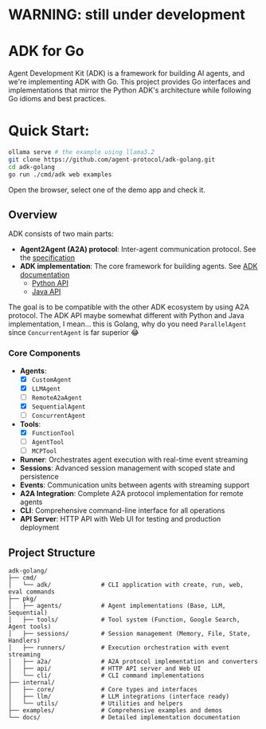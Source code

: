 # WARNING: still under development
# ADK for Go

Agent Development Kit (ADK) is a framework for building AI agents, and we're implementing ADK with Go. This project provides Go interfaces and implementations that mirror the Python ADK's architecture while following Go idioms and best practices.

# Quick Start:
```sh
ollama serve # the example using llama3.2
git clone https://github.com/agent-protocol/adk-golang.git
cd adk-golang
go run ./cmd/adk web examples
```
Open the browser, select one of the demo app and check it.

## Overview

ADK consists of two main parts:
- **Agent2Agent (A2A) protocol**: Inter-agent communication protocol. See the [specification](https://a2aproject.github.io/A2A/latest/specification/)
- **ADK implementation**: The core framework for building agents. See [ADK documentation](https://google.github.io/adk-docs/)
  - [Python API](https://google.github.io/adk-docs/api-reference/python/)
  - [Java API](https://google.github.io/adk-docs/api-reference/java/)

The goal is to be compatible with the other ADK ecosystem by using A2A protocol.
The ADK API maybe somewhat different with Python and Java implementation, I mean... this is Golang, why do you need `ParallelAgent` since `ConcurrentAgent` is far superior :joy: 

### Core Components
- **Agents**:
  - [x] `CustomAgent`
  - [x] `LLMAgent`
  - [ ] `RemoteA2aAgent`
  - [x] `SequentialAgent`
  - [ ] `ConcurrentAgent`
- **Tools**:
  - [x] `FunctionTool`
  - [ ] `AgentTool`
  - [ ] `MCPTool`
- **Runner**: Orchestrates agent execution with real-time event streaming
- **Sessions**: Advanced session management with scoped state and persistence
- **Events**: Communication units between agents with streaming support
- **A2A Integration**: Complete A2A protocol implementation for remote agents
- **CLI**: Comprehensive command-line interface for all operations
- **API Server**: HTTP API with Web UI for testing and production deployment

## Project Structure

```
adk-golang/
├── cmd/
│   └── adk/              # CLI application with create, run, web, eval commands
├── pkg/
│   ├── agents/           # Agent implementations (Base, LLM, Sequential)
│   ├── tools/            # Tool system (Function, Google Search, Agent tools)
│   ├── sessions/         # Session management (Memory, File, State, Handlers)
│   ├── runners/          # Execution orchestration with event streaming
│   ├── a2a/              # A2A protocol implementation and converters
│   ├── api/              # HTTP API server and Web UI
│   └── cli/              # CLI command implementations
├── internal/
│   ├── core/             # Core types and interfaces
│   ├── llm/              # LLM integrations (interface ready)
│   └── utils/            # Utilities and helpers
├── examples/             # Comprehensive examples and demos
└── docs/                 # Detailed implementation documentation
```
